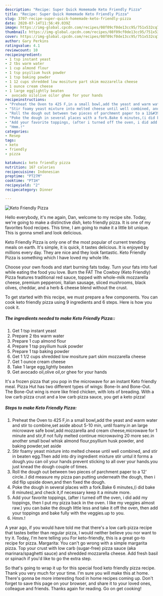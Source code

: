 ```yaml
---
description: "Recipe: Super Quick Homemade Keto Friendly Pizza"
title: "Recipe: Super Quick Homemade Keto Friendly Pizza"
slug: 3707-recipe-super-quick-homemade-keto-friendly-pizza
date: 2020-07-14T11:56:49.039Z
image: https://img-global.cpcdn.com/recipes/08f09cf0de13cc95/751x532cq70/keto-friendly-pizza-recipe-main-photo.jpg
thumbnail: https://img-global.cpcdn.com/recipes/08f09cf0de13cc95/751x532cq70/keto-friendly-pizza-recipe-main-photo.jpg
cover: https://img-global.cpcdn.com/recipes/08f09cf0de13cc95/751x532cq70/keto-friendly-pizza-recipe-main-photo.jpg
author: Gary Perkins
ratingvalue: 4.1
reviewcount: 10
recipeingredient:
- 1 tsp instant yeast
- 2 tbs warm water
- 1 cup almond flour
- 1 tsp psyilium husk powder
- 1 tsp baking powder
- 1 12 cups shredded low mositure part skim mozzarella cheese
- 1 ounce cream cheese
- 1 large egglightly beaten
-  avocado oilolive oilor ghee for your hands
recipeinstructions:
- "Preheat the Oven to 425 F,in a small bowl,add the yeast and warm water and stir to combine,set aside about 5-10 min, until foamy.in an large microwave safe bowl,add mozzarella and cream cheese,microwave for 1 minute and stir,if not fully melted continue microwaving 20 more sec.in another small bowl whisk almond flour,psyllium husk powder, and baking powder,set aside"
- "Stir foamy yeast mixture into melted cheese until well combined, and stir in beaten egg.Then add into dry ingredient mixture stir untul it forms a dough.you can oil your hands prevent sticking to all over your hands.you just knead the dough couple of times."
- "Roll the dough out between two pieces of parchment paper to a 12&#39; circle..I did measure my pizza pan putting underneath the dough, then i did flip upside down,and then fixed the dough."
- "Poke the dough in several places with a fork.Bake 6 minutes,(i did bake 8 minutes),and check it,if necessary keep it a minute more."
- "Add your favorite toppings, (after i turned off the oven, i did add my toppings, then I put my pizza back in the oven. I like my veggies almost raw.) you can bake the dough little less and take it off the oven, then add your toppings and bake fully with the veggies.up to you."
- "Hmm.!"
categories:
- Resep
tags:
- keto
- friendly
- pizza

katakunci: keto friendly pizza
nutrition: 167 calories
recipecuisine: Indonesian
preptime: "PT27M"
cooktime: "PT1H"
recipeyield: "2"
recipecategory: Dinner

---
```



![Keto Friendly Pizza](https://img-global.cpcdn.com/recipes/08f09cf0de13cc95/751x532cq70/keto-friendly-pizza-recipe-main-photo.jpg)

Hello everybody, it's me again, Dan, welcome to my recipe site. Today, we're going to make a distinctive dish, keto friendly pizza. It is one of my favorites food recipes. This time, I am going to make it a little bit unique. This is gonna smell and look delicious.

Keto Friendly Pizza is only one of the most popular of current trending meals on earth. It's simple, it is quick, it tastes delicious. It is enjoyed by millions every day. They are nice and they look fantastic. Keto Friendly Pizza is something which I have loved my whole life.

Choose your own foods and start burning fats today. Turn your fats into fuel while eating the food you love. Burn the FAT The Cowboy (Keto Friendly) Pizza features traditional red sauce, topped with whole-milk mozzarella cheese, premium pepperoni, Italian sausage, sliced mushrooms, black olives, cheddar, and a herb &amp; cheese blend without the crust.


To get started with this recipe, we must prepare a few components. You can cook keto friendly pizza using 9 ingredients and 6 steps. Here is how you cook it.

##### The ingredients needed to make Keto Friendly Pizza::

1. Get 1 tsp instant yeast
1. Prepare 2 tbs warm water
1. Prepare 1 cup almond flour
1. Prepare 1 tsp psyilium husk powder
1. Prepare 1 tsp baking powder
1. Get 1 1/2 cups shredded low mositure part skim mozzarella cheese
1. Get 1 ounce cream cheese
1. Take 1 large egg,lightly beaten
1. Get  avocado oil,olive oil,or ghee for your hands


It&#39;s a frozen pizza that you pop in the microwave for an instant Keto friendly meal. Pizza Hut has two different types of wings: Bone-In and Bone-Out. The Bone-Out wing is more like fried chicken, with lots of breading. With a low carb pizza crust and a low carb pizza sauce, you get a keto pizza! 

##### Steps to make Keto Friendly Pizza:

1. Preheat the Oven to 425 F,in a small bowl,add the yeast and warm water and stir to combine,set aside about 5-10 min, until foamy.in an large microwave safe bowl,add mozzarella and cream cheese,microwave for 1 minute and stir,if not fully melted continue microwaving 20 more sec.in another small bowl whisk almond flour,psyllium husk powder, and baking powder,set aside
1. Stir foamy yeast mixture into melted cheese until well combined, and stir in beaten egg.Then add into dry ingredient mixture stir untul it forms a dough.you can oil your hands prevent sticking to all over your hands.you just knead the dough couple of times.
1. Roll the dough out between two pieces of parchment paper to a 12&#39; circle..I did measure my pizza pan putting underneath the dough, then i did flip upside down,and then fixed the dough.
1. Poke the dough in several places with a fork.Bake 6 minutes,(i did bake 8 minutes),and check it,if necessary keep it a minute more.
1. Add your favorite toppings, (after i turned off the oven, i did add my toppings, then I put my pizza back in the oven. I like my veggies almost raw.) you can bake the dough little less and take it off the oven, then add your toppings and bake fully with the veggies.up to you.
1. Hmm.!


A year ago, if you would have told me that there&#39;s a low carb pizza recipe that tastes better than regular pizza, I would neither believe you nor want to try it. Today, I&#39;m here telling you For keto-friendly, this is a great go-to recipe for pizza. Margarita: You can&#39;t go wrong with a simple margarita pizza. Top your crust with low carb (sugar-free) pizza sauce (aka marinara/spaghetti sauce) and shredded mozzarella cheese. Add fresh basil or spinach if you&#39;d like to go the extra step. 

So that's going to wrap it up for this special food keto friendly pizza recipe. Thank you very much for your time. I'm sure you will make this at home. There's gonna be more interesting food in home recipes coming up. Don't forget to save this page on your browser, and share it to your loved ones, colleague and friends. Thanks again for reading. Go on get cooking!
